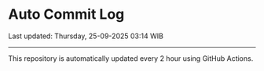 # Auto Commit Log

Last updated: Thursday, 25-09-2025 03:14 WIB

---

This repository is automatically updated every 2 hour using GitHub Actions.
